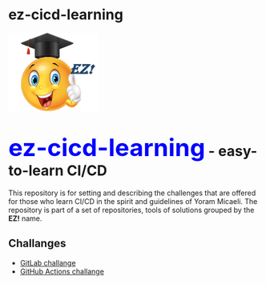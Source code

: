 # ez-cicd-learning
![ez logo](/resources/images/ez/ez-learning.png)
# <font color=blue size="16">ez-cicd-learning</font> - easy-to-learn CI/CD
This repository is for setting and describing the challenges that are offered for those who learn CI/CD in the spirit and guidelines of Yoram Micaeli.
The repository is part of a set of repositories, tools of solutions grouped by the **EZ!** name.
## Challanges

- [GitLab challange](challanges/gitlab-challange)
- [GitHub Actions challange](challanges/github-actions-challange)
